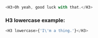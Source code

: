 ```js
<H3>Oh yeah, good luck with that.</H3>
```

### H3 lowercase example:

```js
<H3 lowercase>{'I\'m a thing.'}</H3>
```
